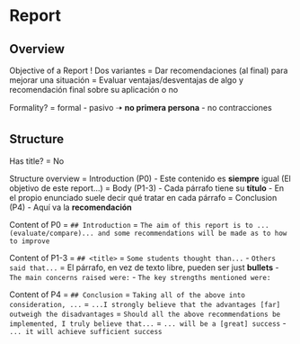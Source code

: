 # Report

## Overview

Objective of a Report
    ! Dos variantes
    = Dar recomendaciones (al final) para mejorar una situación
    = Evaluar ventajas/desventajas de algo y recomendación final sobre su aplicación o no

Formality?
    = formal
        - pasivo 🠢 **no primera persona**
        - no contracciones

## Structure

Has title? = No

Structure overview
    = Introduction (P0)
        - Este contenido es **siempre** igual (El objetivo de este report...)
    = Body (P1-3)
        - Cada párrafo tiene su **título**
        - En el propio enunciado suele decir qué tratar en cada párrafo
    = Conclusion (P4)
        - Aquí va la **recomendación**


Content of P0
    = `## Introduction`
    = `The aim of this report is to ...(evaluate/compare)... and some recommendations will be made as to how to improve`

Content of P1-3
    = `## <title>`
    = `Some students thought than...` - `Others said that...`
    = El párrafo, en vez de texto libre, pueden ser just **bullets**
        - `The main concerns raised were:`
        - `The key strengths mentioned were:`

Content of P4
    = `## Conclusion`
    = `Taking all of the above into consideration, ...`
    = `...I strongly believe that the advantages [far] outweigh the disadvantages`
    = `Should all the above recommendations be implemented, I truly believe that...`
    = `... will be a [great] success` - `... it will achieve sufficient success`
